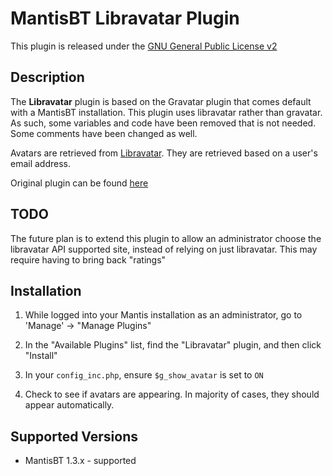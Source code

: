 # MantisBT Libravatar Plugin

This plugin is released under the [GNU General Public License v2](https://opensource.org/licenses/GPL-2.0)

## Description

The **Libravatar** plugin is based on the Gravatar plugin that comes default with a MantisBT installation. This plugin uses libravatar rather than gravatar. As such, some variables and code have been removed that is not needed. Some comments have been changed as well.

Avatars are retrieved from [Libravatar](https://www.libravatar.org/). They are retrieved based on a user's email address.

Original plugin can be found [here](https://github.com/mantisbt/mantisbt/tree/master/plugins/Gravatar)

## TODO

The future plan is to extend this plugin to allow an administrator choose the libravatar API supported site, instead of relying on just libravatar. This may require having to bring back "ratings"

## Installation

1. While logged into your Mantis installation as an administrator, go to 'Manage' -> "Manage Plugins"

2. In the "Available Plugins" list, find the "Libravatar" plugin, and then click "Install"

3. In your `config_inc.php`, ensure `$g_show_avatar` is set to `ON`

4. Check to see if avatars are appearing. In majority of cases, they should appear automatically.

## Supported Versions

- MantisBT 1.3.x - supported
